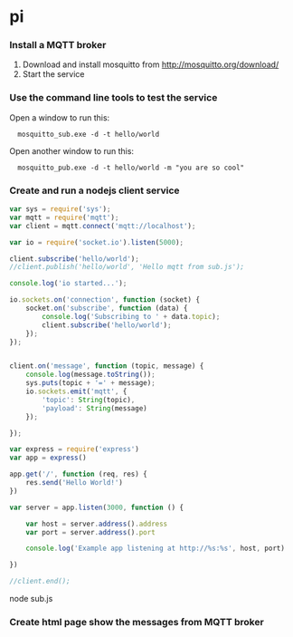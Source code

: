 # pi

### Install a MQTT broker

1. Download and install mosquitto from http://mosquitto.org/download/
2. Start the service

### Use the command line tools to test the service

Open a window to run this:
```
  mosquitto_sub.exe -d -t hello/world
```
Open another window to run this:
```
  mosquitto_pub.exe -d -t hello/world -m "you are so cool"
```

### Create and run a nodejs client service
```js
var sys = require('sys');
var mqtt = require('mqtt');
var client = mqtt.connect('mqtt://localhost');

var io = require('socket.io').listen(5000);

client.subscribe('hello/world');
//client.publish('hello/world', 'Hello mqtt from sub.js');

console.log('io started...');

io.sockets.on('connection', function (socket) {
    socket.on('subscribe', function (data) {
        console.log('Subscribing to ' + data.topic);
        client.subscribe('hello/world');
    });
});


client.on('message', function (topic, message) {
    console.log(message.toString());
    sys.puts(topic + '=' + message);
    io.sockets.emit('mqtt', {
        'topic': String(topic),
        'payload': String(message)
    });

});

var express = require('express')
var app = express()

app.get('/', function (req, res) {
    res.send('Hello World!')
})

var server = app.listen(3000, function () {

    var host = server.address().address
    var port = server.address().port

    console.log('Example app listening at http://%s:%s', host, port)

})

//client.end();

```
node sub.js

### Create html page show the messages from MQTT broker



